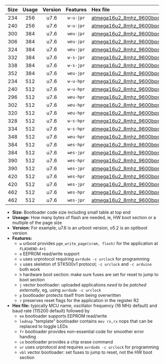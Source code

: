 |Size|Usage|Version|Features|Hex file|
|:-:|:-:|:-:|:-:|:--|
|234|256|u7.6|`w-u-jpr`|[atmega16u2_8mhz_9600bps_ur_vbl.hex](https://raw.githubusercontent.com/stefanrueger/urboot/main/atmega16u2_8mhz_9600bps_ur_vbl.hex)|
|240|256|u7.6|`w-u-jpr`|[atmega16u2_8mhz_9600bps_lednop_ur_vbl.hex](https://raw.githubusercontent.com/stefanrueger/urboot/main/atmega16u2_8mhz_9600bps_lednop_ur_vbl.hex)|
|300|384|u7.6|`weu-jpr`|[atmega16u2_8mhz_9600bps_ee_ur_vbl.hex](https://raw.githubusercontent.com/stefanrueger/urboot/main/atmega16u2_8mhz_9600bps_ee_ur_vbl.hex)|
|306|384|u7.6|`weu-jpr`|[atmega16u2_8mhz_9600bps_ee_lednop_ur_vbl.hex](https://raw.githubusercontent.com/stefanrueger/urboot/main/atmega16u2_8mhz_9600bps_ee_lednop_ur_vbl.hex)|
|324|384|u7.6|`weu-jpr`|[atmega16u2_8mhz_9600bps_ee_lednop_fr_ur_vbl.hex](https://raw.githubusercontent.com/stefanrueger/urboot/main/atmega16u2_8mhz_9600bps_ee_lednop_fr_ur_vbl.hex)|
|332|384|u7.6|`w-s-jpr`|[atmega16u2_8mhz_9600bps_vbl.hex](https://raw.githubusercontent.com/stefanrueger/urboot/main/atmega16u2_8mhz_9600bps_vbl.hex)|
|338|384|u7.6|`w-s-jpr`|[atmega16u2_8mhz_9600bps_lednop_vbl.hex](https://raw.githubusercontent.com/stefanrueger/urboot/main/atmega16u2_8mhz_9600bps_lednop_vbl.hex)|
|352|384|u7.6|`weu-jpr`|[atmega16u2_8mhz_9600bps_ee_lednop_fr_ce_ur_vbl.hex](https://raw.githubusercontent.com/stefanrueger/urboot/main/atmega16u2_8mhz_9600bps_ee_lednop_fr_ce_ur_vbl.hex)|
|234|512|u7.6|`w-u-hpr`|[atmega16u2_8mhz_9600bps_ur.hex](https://raw.githubusercontent.com/stefanrueger/urboot/main/atmega16u2_8mhz_9600bps_ur.hex)|
|240|512|u7.6|`w-u-hpr`|[atmega16u2_8mhz_9600bps_lednop_ur.hex](https://raw.githubusercontent.com/stefanrueger/urboot/main/atmega16u2_8mhz_9600bps_lednop_ur.hex)|
|296|512|u7.6|`weu-hpr`|[atmega16u2_8mhz_9600bps_ee_ur.hex](https://raw.githubusercontent.com/stefanrueger/urboot/main/atmega16u2_8mhz_9600bps_ee_ur.hex)|
|302|512|u7.6|`weu-hpr`|[atmega16u2_8mhz_9600bps_ee_lednop_ur.hex](https://raw.githubusercontent.com/stefanrueger/urboot/main/atmega16u2_8mhz_9600bps_ee_lednop_ur.hex)|
|320|512|u7.6|`weu-hpr`|[atmega16u2_8mhz_9600bps_ee_lednop_fr_ur.hex](https://raw.githubusercontent.com/stefanrueger/urboot/main/atmega16u2_8mhz_9600bps_ee_lednop_fr_ur.hex)|
|328|512|u7.6|`w-s-hpr`|[atmega16u2_8mhz_9600bps.hex](https://raw.githubusercontent.com/stefanrueger/urboot/main/atmega16u2_8mhz_9600bps.hex)|
|334|512|u7.6|`w-s-hpr`|[atmega16u2_8mhz_9600bps_lednop.hex](https://raw.githubusercontent.com/stefanrueger/urboot/main/atmega16u2_8mhz_9600bps_lednop.hex)|
|348|512|u7.6|`weu-hpr`|[atmega16u2_8mhz_9600bps_ee_lednop_fr_ce_ur.hex](https://raw.githubusercontent.com/stefanrueger/urboot/main/atmega16u2_8mhz_9600bps_ee_lednop_fr_ce_ur.hex)|
|384|512|u7.6|`wes-hpr`|[atmega16u2_8mhz_9600bps_ee.hex](https://raw.githubusercontent.com/stefanrueger/urboot/main/atmega16u2_8mhz_9600bps_ee.hex)|
|384|512|u7.6|`wes-jpr`|[atmega16u2_8mhz_9600bps_ee_vbl.hex](https://raw.githubusercontent.com/stefanrueger/urboot/main/atmega16u2_8mhz_9600bps_ee_vbl.hex)|
|390|512|u7.6|`wes-hpr`|[atmega16u2_8mhz_9600bps_ee_lednop.hex](https://raw.githubusercontent.com/stefanrueger/urboot/main/atmega16u2_8mhz_9600bps_ee_lednop.hex)|
|390|512|u7.6|`wes-jpr`|[atmega16u2_8mhz_9600bps_ee_lednop_vbl.hex](https://raw.githubusercontent.com/stefanrueger/urboot/main/atmega16u2_8mhz_9600bps_ee_lednop_vbl.hex)|
|420|512|u7.6|`wes-hpr`|[atmega16u2_8mhz_9600bps_ee_lednop_fr.hex](https://raw.githubusercontent.com/stefanrueger/urboot/main/atmega16u2_8mhz_9600bps_ee_lednop_fr.hex)|
|420|512|u7.6|`wes-jpr`|[atmega16u2_8mhz_9600bps_ee_lednop_fr_vbl.hex](https://raw.githubusercontent.com/stefanrueger/urboot/main/atmega16u2_8mhz_9600bps_ee_lednop_fr_vbl.hex)|
|462|512|u7.6|`wes-hpr`|[atmega16u2_8mhz_9600bps_ee_lednop_fr_ce.hex](https://raw.githubusercontent.com/stefanrueger/urboot/main/atmega16u2_8mhz_9600bps_ee_lednop_fr_ce.hex)|
|462|512|u7.6|`wes-jpr`|[atmega16u2_8mhz_9600bps_ee_lednop_fr_ce_vbl.hex](https://raw.githubusercontent.com/stefanrueger/urboot/main/atmega16u2_8mhz_9600bps_ee_lednop_fr_ce_vbl.hex)|

- **Size:** Bootloader code size including small table at top end
- **Useage:** How many bytes of flash are needed, ie, HW boot section or a multiple of the page size
- **Version:** For example, u7.6 is an urboot version, o5.2 is an optiboot version
- **Features:**
  + `w` urboot provides `pgm_write_page(sram, flash)` for the application at `FLASHEND-4+1`
  + `e` EEPROM read/write support
  + `u` uses urprotocol requiring `avrdude -c urclock` for programming
  + `s` uses skeleton of STK500v1 protocol; `-c urclock` and `-c arduino` both work
  + `h` hardware boot section: make sure fuses are set for reset to jump to boot section
  + `j` vector bootloader: uploaded applications *need to be patched externally*, eg, using `avrdude -c urclock`
  + `p` bootloader protects itself from being overwritten
  + `r` preserves reset flags for the application in the register R2
- **Hex file:** typically MCU name, oscillator frequency (16 MHz default) and baud rate (115200 default) followed by
  + `ee` bootloader supports EEPROM read/write
  + `lednop` "template" bootloader contains `mov rx,rx` nops that can be replaced to toggle LEDs
  + `fr` bootloader provides non-essential code for smoother error handing
  + `ce` bootloader provides a chip erase command
  + `ur` uses urprotocol and requires `avrdude -c urclock` for programming
  + `vbl` vector bootloader: set fuses to jump to reset, not the HW boot section
